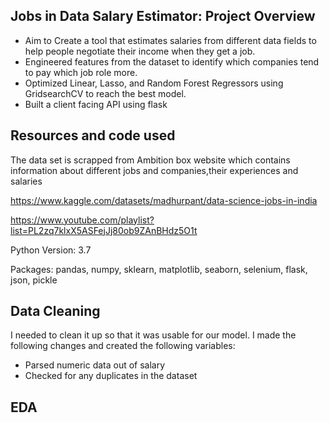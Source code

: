 ## Jobs in Data Salary Estimator: Project Overview

- Aim to Create a tool that estimates salaries from different data fields to help people negotiate their income when they get a job.
- Engineered features from the dataset to identify which companies tend to pay which job role more.
- Optimized Linear, Lasso, and Random Forest Regressors using GridsearchCV to reach the best model.
- Built a client facing API using flask

## Resources and code used
The data set is scrapped from Ambition box website which contains information about different jobs and companies,their experiences and salaries

https://www.kaggle.com/datasets/madhurpant/data-science-jobs-in-india

https://www.youtube.com/playlist?list=PL2zq7klxX5ASFejJj80ob9ZAnBHdz5O1t

Python Version: 3.7

Packages: pandas, numpy, sklearn, matplotlib, seaborn, selenium, flask, json, pickle

## Data Cleaning

I needed to clean it up so that it was usable for our model. I made the following changes and created the following variables:

- Parsed numeric data out of salary
- Checked for any duplicates in the dataset

## EDA




